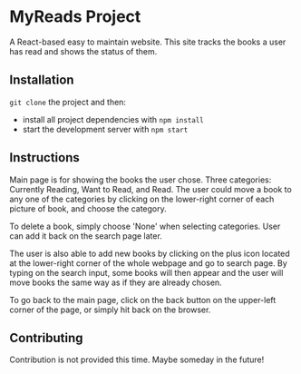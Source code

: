 # MyReads Project

A React-based easy to maintain website. This site tracks the books a user has read and shows the status of them.

## Installation

`git clone` the project and then:

* install all project dependencies with `npm install`
* start the development server with `npm start`

## Instructions

Main page is for showing the books the user chose. Three categories: Currently Reading, Want to Read, and Read. The user could move a book to any one of the categories by clicking on the lower-right corner of each picture of book, and choose the category.

To delete a book, simply choose 'None' when selecting categories. User can add it back on the search page later.

The user is also able to add new books by clicking on the plus icon located at the lower-right corner of the whole webpage and go to search page. By typing on the search input, some books will then appear and the user will move books the same way as if they are already chosen.

To go back to the main page, click on the back button on the upper-left corner of the page, or simply hit back on the browser.

## Contributing

Contribution is not provided this time. Maybe someday in the future!
